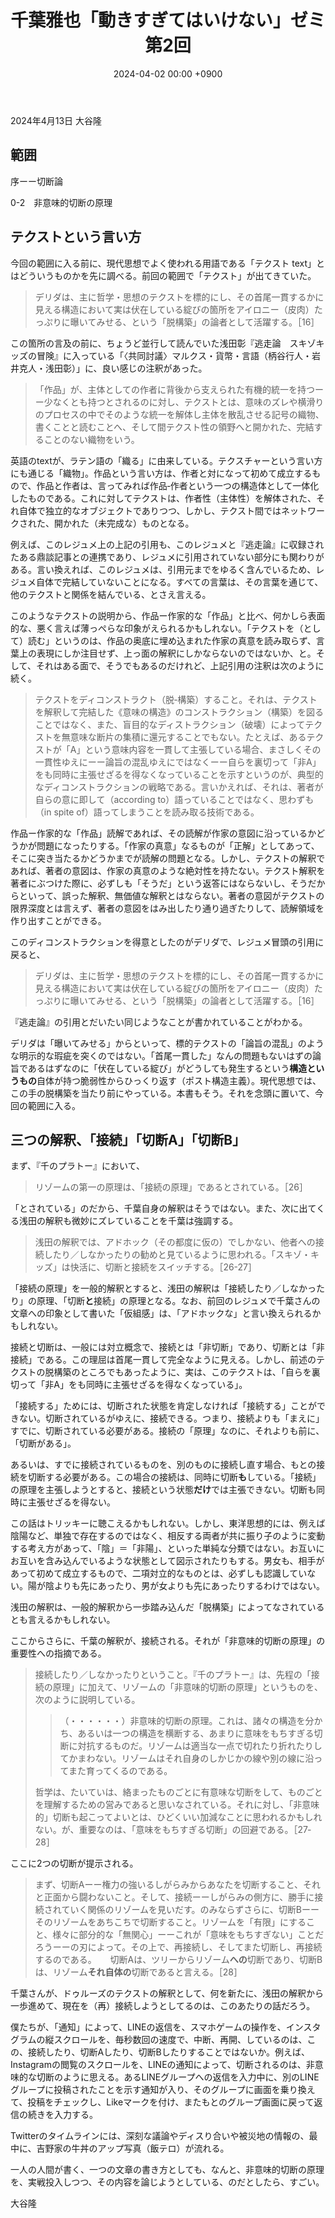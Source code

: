 ﻿---
layout: post
title: "千葉雅也「動きすぎてはいけない」ゼミ 第2回"
date: 2024-04-02 00:00 +0900
categories: ugoki-sugiteha-ikenai
---
2024年4月13日 大谷隆

## 範囲
序ーー切断論

0-2　非意味的切断の原理

## テクストという言い方
今回の範囲に入る前に、現代思想でよく使われる用語である「テクスト text」とはどういうものかを先に調べる。前回の範囲で「テクスト」が出てきていた。

> デリダは、主に哲学・思想のテクストを標的にし、その首尾一貫するかに見える構造において実は伏在している綻びの箇所をアイロニー（皮肉）たっぷりに曝いてみせる、という「脱構築」の論者として活躍する。［16］

この箇所の言及の前に、ちょうど並行して読んでいた浅田彰『逃走論　スキゾキッズの冒険』に入っている「〈共同討議〉マルクス・貨幣・言語（柄谷行人・岩井克人・浅田彰）」に、良い感じの注釈があった。

> 「作品」が、主体としての作者に背後から支えられた有機的統一を持つーー少なくとも持つとされるのに対し、テクストとは、意味のズレや横滑りのプロセスの中でそのような統一を解体し主体を散乱させる記号の織物、書くことと読むことへ、そして間テクスト性の領野へと開かれた、完結することのない織物をいう。

英語のtextが、ラテン語の「織る」に由来している。テクスチャーという言い方にも通じる「織物」。作品という言い方は、作者と対になって初めて成立するもので、作品と作者は、言ってみれば作品‐作者という一つの構造体として一体化したものである。これに対してテクストは、作者性（主体性）を解体された、それ自体で独立的なオブジェクトでありつつ、しかし、テクスト間ではネットワークされた、開かれた（未完成な）ものとなる。

例えば、このレジュメ上の上記の引用も、このレジュメと『逃走論』に収録されたある鼎談記事との連携であり、レジュメに引用されていない部分にも関わりがある。言い換えれば、このレジュメは、引用元までをゆるく含んでいるため、レジュメ自体で完結していないことになる。すべての言葉は、その言葉を通じて、他のテクストと関係を結んでいる、とさえ言える。

このようなテクストの説明から、作品ー作家的な「作品」と比べ、何かしら表面的な、悪く言えば薄っぺらな印象がえられるかもしれない。「テクストを（として）読む」というのは、作品の奥底に埋め込まれた作家の真意を読み取らず、言葉上の表現にしか注目せず、上っ面の解釈にしかならないのではないか、と。そして、それはある面で、そうでもあるのだけれど、上記引用の注釈は次のように続く。

> テクストをディコンストラクト（脱‐構築）すること。それは、テクストを解釈して完結した《意味の構造》のコンストラクション（構築）を図ることではなく、また、盲目的なディストラクション（破壊）によってテクストを無意味な断片の集積に還元することでもない。たとえば、あるテクストが「A」という意味内容を一貫して主張している場合、まさしくその一貫性ゆえにーー論旨の混乱ゆえにではなくーー自らを裏切って「非A」をも同時に主張せざるを得なくなっていることを示すというのが、典型的なディコンストラクションの戦略である。言いかえれば、それは、著者が自らの意に即して（according to）語っていることではなく、思わずも（in spite of）語ってしまうことを読み取る技術である。

作品ー作家的な「作品」読解であれば、その読解が作家の意図に沿っているかどうかが問題になったりする。「作家の真意」なるものが「正解」としてあって、そこに突き当たるかどうかまでが読解の問題となる。しかし、テクストの解釈であれば、著者の意図は、作家の真意のような絶対性を持たない。テクスト解釈を著者にぶつけた際に、必ずしも「そうだ」という返答にはならないし、そうだからといって、誤った解釈、無価値な解釈とはならない。著者の意図がテクストの限界深度とは言えず、著者の意図をはみ出したり通り過ぎたりして、読解領域を作り出すことができる。

このディコンストラクションを得意としたのがデリダで、レジュメ冒頭の引用に戻ると、

> デリダは、主に哲学・思想のテクストを標的にし、その首尾一貫するかに見える構造において実は伏在している綻びの箇所をアイロニー（皮肉）たっぷりに曝いてみせる、という「脱構築」の論者として活躍する。［16］

『逃走論』の引用とだいたい同じようなことが書かれていることがわかる。

デリダは「曝いてみせる」からといって、標的テクストの「論旨の混乱」のような明示的な瑕疵を突くのではない。「首尾一貫した」なんの問題もないはずの論旨であるはずなのに「伏在している綻び」がどうしても発生するという**構造というもの**自体が持つ脆弱性からひっくり返す（ポスト構造主義）。現代思想では、この手の脱構築を当たり前にやっている。本書もそう。それを念頭に置いて、今回の範囲に入る。

## 三つの解釈、「接続」「切断A」「切断B」

まず、『千のプラトー』において、

> リゾームの第一の原理は、「接続の原理」であるとされている。［26］

「とされている」のだから、千葉自身の解釈はそうではない。また、次に出てくる浅田の解釈も微妙にズレていることを千葉は強調する。

> 浅田の解釈では、アドホック（その都度に仮の）でしかない、他者への接続したり／しなかったりの勧めと見ているように思われる。「スキゾ・キッズ」は快活に、切断と接続をスイッチする。［26-27］

「接続の原理」を一般的解釈とすると、浅田の解釈は「接続したり／しなかったり」の原理、「切断**と**接続」の原理となる。なお、前回のレジュメで千葉さんの文章への印象として書いた「仮組感」は、「アドホックな」と言い換えられるかもしれない。

接続と切断は、一般には対立概念で、接続とは「非切断」であり、切断とは「非接続」である。この理屈は首尾一貫して完全なように見える。しかし、前述のテクストの脱構築のところでもあったように、実は、このテクストは、「自らを裏切って「非A」をも同時に主張せざるを得なくなっている」。

「接続する」ためには、切断された状態を肯定しなければ「接続する」ことができない。切断されているがゆえに、接続できる。つまり、接続よりも「まえに」すでに、切断されている必要がある。接続の「原理」なのに、それよりも前に、「切断がある」。

あるいは、すでに接続されているものを、別のものに接続し直す場合、もとの接続を切断する必要がある。この場合の接続は、同時に切断**も**している。「接続」の原理を主張しようとすると、接続という状態**だけ**では主張できない。切断も同時に主張せざるを得ない。

この話はトリッキーに聴こえるかもしれない。しかし、東洋思想的には、例えば陰陽など、単独で存在するのではなく、相反する両者が共に振り子のように変動する考え方があって、「陰」＝「非陽」、といった単純な分類ではない。お互いにお互いを含み込んでいるような状態として図示されたりもする。男女も、相手があって初めて成立するもので、二項対立的なものとは、必ずしも認識していない。陽が陰よりも先にあったり、男が女よりも先にあったりするわけではない。

浅田の解釈は、一般的解釈から一歩踏み込んだ「脱構築」によってなされているとも言えるかもしれない。

ここからさらに、千葉の解釈が、接続される。それが「非意味的切断の原理」の重要性への指摘である。

> 接続したり／しなかったりということ。『千のプラトー』は、先程の「接続の原理」に加えて、リゾームの「非意味的切断の原理」というものを、次のように説明している。
> > （・・・・・・）非意味的切断の原理。これは、諸々の構造を分かち、あるいは一つの構造を横断する、あまりに意味をもちすぎる切断に対抗するものだ。リゾームは適当な一点で切れたり折れたりしてかまわない。リゾームはそれ自身のしかじかの線や別の線に沿ってまた育ってくるのである。
> 
> 哲学は、たいていは、絡まったものごとに有意味な切断をして、ものごとを理解するための営みであると思いなされている。それに対し、「非意味的」切断も起こってよいとは、ひどくいい加減なことに思われるかもしれない。が、重要なのは、「意味をもちすぎる切断」の回避である。［27‐28］

ここに2つの切断が提示される。

> まず、切断Aーー権力の強いるしがらみからあなたを切断すること、それと正面から闘わないこと。そして、接続ーーしがらみの側方に、勝手に接続されていく関係のリゾームを見いだす。のみならずさらに、切断Bーーそのリゾームをあちこちで切断すること。リゾームを「有限」にすること、様々に部分的な「無関心」ーーこれが「意味をもちすぎない」ことだろうーーの刃によって。その上で、再接続し、そしてまた切断し、再接続するのである。
> 　
> 切断Aは、ツリーからリゾーム**への**切断であり、切断Bは、リゾーム**それ自体の**切断であると言える。［28］

千葉さんが、ドゥルーズのテクストの解釈として、何を新たに、浅田の解釈から一歩進めて、現在を（再）接続しようとしてるのは、このあたりの話だろう。

僕たちが、「通知」によって、LINEの返信を、スマホゲームの操作を、インスタグラムの縦スクロールを、毎秒数回の速度で、中断、再開、しているのは、この、接続したり、切断Aしたり、切断Bしたりすることではないか。例えば、Instagramの閲覧のスクロールを、LINEの通知によって、切断されるのは、非意味的な切断のように思える。あるLINEグループへの返信を入力中に、別のLINEグループに投稿されたことを示す通知が入り、そのグループに画面を乗り換えて、投稿をチェックし、Likeマークを付け、またもとのグループ画面に戻って返信の続きを入力する。

Twitterのタイムラインには、深刻な議論やディスり合いや被災地の情報の、最中に、吉野家の牛丼のアップ写真（飯テロ）が流れる。

一人の人間が書く、一つの文章の書き方としても、なんと、非意味的切断の原理を、実戦投入しつつ、その内容を論じようとしている、のだとしたら、すごい。

大谷隆

